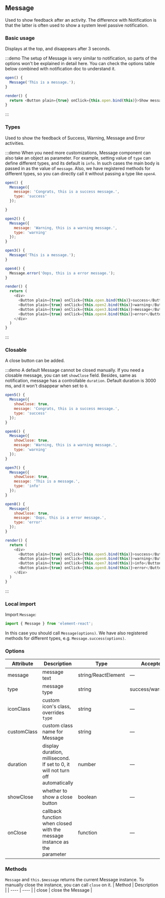 ## Message

Used to show feedback after an activity. The difference with Notification is that the latter is often used to show a system level passive notification.

### Basic usage

Displays at the top, and disappears after 3 seconds.

:::demo The setup of Message is very similar to notification, so parts of the options won't be explained in detail here. You can check the options table below combined with notification doc to understand it.

```js
open() {
  Message('This is a message.');
}

render() {
  return <Button plain={true} onClick={this.open.bind(this)}>Show message</Button>
}
```
:::

### Types

Used to show the feedback of Success, Warning, Message and Error activities.

:::demo When you need more customizations, Message component can also take an object as parameter. For example, setting value of `type` can define different types, and its default is `info`. In such cases the main body is passed in as the value of `message`. Also, we have registered methods for different types, so you can directly call it without passing a type like `open4`.
```js
open() {
  Message({
    message: 'Congrats, this is a success message.',
    type: 'success'
  });

}

open2() {
  Message({
    message: 'Warning, this is a warning message.',
    type: 'warning'
  });
}

open3() {
  Message('This is a message.');
}

open4() {
  Message.error('Oops, this is a error message.');
}

render() {
  return (
    <div>
      <Button plain={true} onClick={this.open.bind(this)}>success</Button>
      <Button plain={true} onClick={this.open2.bind(this)}>warning</Button>
      <Button plain={true} onClick={this.open3.bind(this)}>message</Button>
      <Button plain={true} onClick={this.open4.bind(this)}>error</Button>
    </div>
  )
}
```
:::

### Closable

A close button can be added.

:::demo A default Message cannot be closed manually. If you need a closable message, you can set `showClose` field. Besides, same as notification, message has a controllable `duration`. Default duration is 3000 ms, and it won't disappear when set to `0`.
```js
open5() {
  Message({
    showClose: true,
    message: 'Congrats, this is a success message.',
    type: 'success'
  });
}

open6() {
  Message({
    showClose: true,
    message: 'Warning, this is a warning message.',
    type: 'warning'
  });
}

open7() {
  Message({
    showClose: true,
    message: 'This is a message.',
    type: 'info'
  });
}

open8() {
  Message({
    showClose: true,
    message: 'Oops, this is a error message.',
    type: 'error'
  });
}

render() {
  return (
    <div>
      <Button plain={true} onClick={this.open5.bind(this)}>success</Button>
      <Button plain={true} onClick={this.open6.bind(this)}>warning</Button>
      <Button plain={true} onClick={this.open7.bind(this)}>info</Button>
      <Button plain={true} onClick={this.open8.bind(this)}>error</Button>
    </div>
  )
}
```
:::

### Local import

Import `Message`:

```javascript
import { Message } from 'element-react';
```

In this case you should call `Message(options)`. We have also registered methods for different types, e.g. `Message.success(options)`.

### Options
| Attribute      | Description          | Type      | Accepted Values       | Default  |
|---------- |-------------- |---------- |--------------------------------  |-------- |
| message | message text | string/ReactElement | — | — |
| type | message type | string | success/warning/info/error | info |
| iconClass | custom icon's class, overrides `type` | string | — | — |
| customClass | custom class name for Message | string | — | — |
| duration | display duration, millisecond. If set to 0, it will not turn off automatically | number | — | 3000 |
| showClose | whether to show a close button | boolean | — | false |
| onClose | callback function when closed with the message instance as the parameter | function | — | — |

### Methods
`Message` and `this.$message` returns the current Message instance. To manually close the instance, you can call `close` on it.
| Method | Description |
| ---- | ---- |
| close | close the Message |
